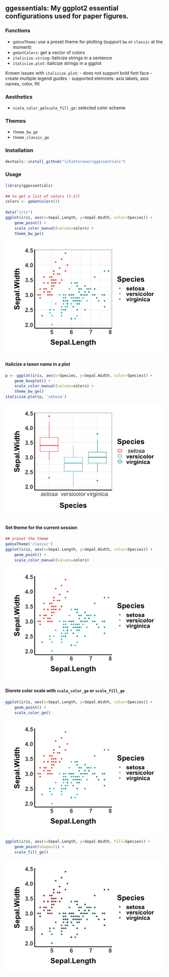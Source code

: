 ## ggessentials: My ggplot2 essential configurations used for paper figures.

### Functions

  - `geUseTheme`: use a preset theme for plotting (support `bw` or
    `classic` at the moment)
  - `geGetColors`: get a vector of colors
  - `italicize.string`: italicize strings in a sentence
  - `italicize.plot`: italicize strings in a ggplot

Known issues with `italicize.plot`: - does not support bold font face -
create multiple legend guides - supported elemnets: axis labels, axis
names, color, fill

### Aesthetics

  - `scale_color_ge`/`scale_fill_ge`: selected color scheme

### Themes

  - `theme_bw_ge`
  - `theme_classic_ge`

### Installation

``` r
devtools::install_github("lch14forever/ggessentials")
```

### Usage

``` r
library(ggessentials)

## to get a list of colors (1-17)
colors <- geGetColors(3)

data("iris")
ggplot(iris, aes(x=Sepal.Length, y=Sepal.Width, color=Species)) + 
    geom_point() +
    scale_color_manual(values=colors) +
    theme_bw_ge()
```

![](README_files/figure-gfm/usage-1.png)<!-- -->

#### Italicize a taxon name in a plot

``` r
p <- ggplot(iris, aes(x=Species, y=Sepal.Width, color=Species)) + 
    geom_boxplot() +
    scale_color_manual(values=colors) +
    theme_bw_ge()
italicize.plot(p, 'setosa')
```

![](README_files/figure-gfm/italicize.plot-1.png)<!-- -->

#### Set theme for the current session

``` r
## preset the theme
geUseTheme('classic')
ggplot(iris, aes(x=Sepal.Length, y=Sepal.Width, color=Species)) + 
    geom_point() +
    scale_color_manual(values=colors)
```

![](README_files/figure-gfm/unnamed-chunk-1-1.png)<!-- -->

#### Disrete color scale with `scale_color_ge` or `scale_fill_ge`

``` r
ggplot(iris, aes(x=Sepal.Length, y=Sepal.Width, color=Species)) + 
    geom_point() +
    scale_color_ge()
```

![](README_files/figure-gfm/scale_color_ge-1.png)<!-- -->

``` r
ggplot(iris, aes(x=Sepal.Length, y=Sepal.Width, fill=Species)) + 
    geom_point(shape=21) +
    scale_fill_ge()
```

![](README_files/figure-gfm/scale_fill_ge-1.png)<!-- -->
